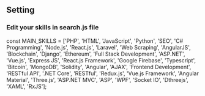 ## Setting
### Edit your skills in search.js file
const MAIN_SKILLS = ['PHP', 'HTML', 'JavaScript', 'Python', 'SEO', 'C# Programming', 'Node.js', 'React.js', 'Laravel', 'Web Scraping', 'AngularJS', 'Blockchain', 'Django', 'Ethereum', 'Full Stack Development', 'ASP.NET', 'Vue.js', 'Express JS', 'React.js Framework', 'Google Firebase', 'Typescript', 'Bitcoin', 'MongoDB', 'Solidity', 'Angular', 'AJAX', 'Frontend Development', 'RESTful API', '.NET Core', 'RESTful', 'Redux.js', 'Vue.js Framework', 'Angular Material', 'Three.js', 'ASP.NET MVC', 'ASP', 'WPF', 'Socket IO', 'Dthreejs', 'XAML', 'RxJS'];
